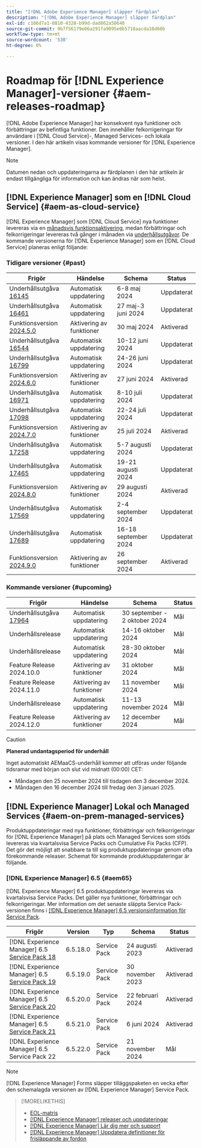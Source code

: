 ```yaml
---
title: "[!DNL Adobe Experience Manager] släpper färdplan"
description: "[!DNL Adobe Experience Manager] släpper färdplan"
exl-id: c106d7a1-8810-4328-b99d-dad862a50640
source-git-commit: 9b7f56179e06a291fa9095e0b5718aacda10d60b
workflow-type: tm+mt
source-wordcount: '530'
ht-degree: 0%

---
```



# Roadmap för [!DNL Experience Manager]-versioner {#aem-releases-roadmap}

[!DNL Adobe Experience Manager] har konsekvent nya funktioner och förbättringar av befintliga funktioner. Den innehåller felkorrigeringar för användare i [!DNL Cloud Service]-, Managed Services- och lokala versioner. I den här artikeln visas kommande versioner för [!DNL Experience Manager].

>[!NOTE]
>
>Datumen nedan och uppdateringarna av färdplanen i den här artikeln är endast tillgängliga för information och kan ändras när som helst.

## [!DNL Experience Manager] som en [!DNL Cloud Service] {#aem-as-cloud-service}

[!DNL Experience Manager] som [!DNL Cloud Service] nya funktioner levereras via en [månadsvis funktionsaktivering](https://experienceleague.adobe.com/en/docs/experience-manager-cloud-service/content/release-notes/release-notes/release-notes-current), medan förbättringar och felkorrigeringar levereras två gånger i månaden via [underhållsutgåvor](https://experienceleague.adobe.com/en/docs/experience-manager-cloud-service/content/release-notes/maintenance/latest).
De kommande versionerna för [!DNL Experience Manager] som en [!DNL Cloud Service] planeras enligt följande:

### Tidigare versioner {#past}

| Frigör | Händelse | Schema | Status |
|---|---|---|---|
| Underhållsutgåva [16145](https://experienceleague.adobe.com/en/docs/experience-manager-cloud-service/content/release-notes/maintenance/2024/2024-5-0#release-16145) | Automatisk uppdatering | 6-8 maj 2024 | Uppdaterat |
| Underhållsutgåva [16461](https://experienceleague.adobe.com/en/docs/experience-manager-cloud-service/content/release-notes/maintenance/2024/2024-5-0#release-16461) | Automatisk uppdatering | 27 maj-3 juni 2024 | Uppdaterat |
| Funktionsversion [2024.5.0](https://experienceleague.adobe.com/en/docs/experience-manager-cloud-service/content/release-notes/release-notes/2024/release-notes-2024-5-0) | Aktivering av funktioner | 30 maj 2024 | Aktiverad |
| Underhållsutgåva [16544](https://experienceleague.adobe.com/en/docs/experience-manager-cloud-service/content/release-notes/maintenance/2024/2024-6-0#release-16544) | Automatisk uppdatering | 10-12 juni 2024 | Uppdaterat |
| Underhållsutgåva [16799](https://experienceleague.adobe.com/en/docs/experience-manager-cloud-service/content/release-notes/maintenance/2024/2024-6-0#release-16799) | Automatisk uppdatering | 24-26 juni 2024 | Uppdaterat |
| Funktionsversion [2024.6.0](https://experienceleague.adobe.com/en/docs/experience-manager-cloud-service/content/release-notes/release-notes/2024/release-notes-2024-6-0) | Aktivering av funktioner | 27 juni 2024 | Aktiverad |
| Underhållsutgåva [16971](https://experienceleague.adobe.com/en/docs/experience-manager-cloud-service/content/release-notes/maintenance/2024/2024-7-0#release-16971) | Automatisk uppdatering | 8-10 juli 2024 | Uppdaterat |
| Underhållsutgåva [17098](https://experienceleague.adobe.com/en/docs/experience-manager-cloud-service/content/release-notes/maintenance/2024/2024-7-0#release-17098) | Automatisk uppdatering | 22-24 juli 2024 | Uppdaterat |
| Funktionsversion [2024.7.0](https://experienceleague.adobe.com/en/docs/experience-manager-cloud-service/content/release-notes/release-notes/2024/release-notes-2024-7-0) | Aktivering av funktioner | 25 juli 2024 | Aktiverad |
| Underhållsutgåva [17258](https://experienceleague.adobe.com/en/docs/experience-manager-cloud-service/content/release-notes/maintenance/2024/2024-8-0#release-17258) | Automatisk uppdatering | 5-7 augusti 2024 | Uppdaterat |
| Underhållsutgåva [17465](https://experienceleague.adobe.com/en/docs/experience-manager-cloud-service/content/release-notes/maintenance/2024/2024-8-0#release-17465) | Automatisk uppdatering | 19-21 augusti 2024 | Uppdaterat |
| Funktionsversion [2024.8.0](https://experienceleague.adobe.com/en/docs/experience-manager-cloud-service/content/release-notes/release-notes/2024/release-notes-2024-8-0) | Aktivering av funktioner | 29 augusti 2024 | Aktiverad |
| Underhållsutgåva [17569](https://experienceleague.adobe.com/en/docs/experience-manager-cloud-service/content/release-notes/maintenance/2024/2024-9-0#release-17569) | Automatisk uppdatering | 2-4 september 2024 | Uppdaterat |
| Underhållsutgåva [17689](https://experienceleague.adobe.com/en/docs/experience-manager-cloud-service/content/release-notes/maintenance/2024/2024-9-0#release-17689) | Automatisk uppdatering | 16-18 september 2024 | Uppdaterat |
| Funktionsversion [2024.9.0](https://experienceleague.adobe.com/en/docs/experience-manager-cloud-service/content/release-notes/release-notes/release-notes-current) | Aktivering av funktioner | 26 september 2024 | Aktiverad |

### Kommande versioner {#upcoming}

| Frigör | Händelse | Schema | Status |
|---|---|---|---|
| Underhållsutgåva [17964](https://experienceleague.adobe.com/en/docs/experience-manager-cloud-service/content/release-notes/maintenance/latest) | Automatisk uppdatering | 30 september - 2 oktober 2024 | Mål |
| Underhållsrelease | Automatisk uppdatering | 14-16 oktober 2024 | Mål |
| Underhållsrelease | Automatisk uppdatering | 28-30 oktober 2024 | Mål |
| Feature Release 2024.10.0 | Aktivering av funktioner | 31 oktober 2024 | Mål |
| Feature Release 2024.11.0 | Aktivering av funktioner | 11 november 2024 | Mål |
| Underhållsrelease | Automatisk uppdatering | 11-13 november 2024 | Mål |
| Feature Release 2024.12.0 | Aktivering av funktioner | 12 december 2024 | Mål |

>[!CAUTION]
>
>**Planerad undantagsperiod för underhåll**
>
> Inget automatiskt AEMaaCS-underhåll kommer att utföras under följande tidsramar med början och slut vid midnatt (00:00) CET:
>
>* Måndagen den 25 november 2024 till tisdagen den 3 december 2024.
>* Måndagen den 16 december 2024 till fredag den 3 januari 2025.

## [!DNL Experience Manager] Lokal och Managed Services {#aem-on-prem-managed-services}

Produktuppdateringar med nya funktioner, förbättringar och felkorrigeringar för [!DNL Experience Manager] på plats och Managed Services som stöds levereras via kvartalsvisa Service Packs och Cumulative Fix Packs (CFP). Det gör det möjligt att snabbare ta till sig produktuppdateringar genom ofta förekommande releaser. Schemat för kommande produktuppdateringar är följande.

### [!DNL Experience Manager] 6.5 {#aem65}

[!DNL Experience Manager] 6.5 produktuppdateringar levereras via kvartalsvisa Service Packs. Det gäller nya funktioner, förbättringar och felkorrigeringar. Mer information om det senaste släppta Service Pack-versionen finns i [[!DNL Experience Manager] 6.5 versionsinformation för Service Pack](https://experienceleague.adobe.com/en/docs/experience-manager-65/content/release-notes/release-notes).

| Frigör | Version | Typ | Schema | Status |
|---|---|---|---|---|
| [!DNL Experience Manager] 6.5 [Service Pack 18](https://experienceleague.adobe.com/en/docs/experience-manager-65/content/release-notes/service-pack/6-5-18) | 6.5.18.0 | Service Pack | 24 augusti 2023 | Aktiverad |
| [!DNL Experience Manager] 6.5 [Service Pack 19](https://experienceleague.adobe.com/en/docs/experience-manager-65/content/release-notes/service-pack/6-5-19) | 6.5.19.0 | Service Pack | 30 november 2023 | Aktiverad |
| [!DNL Experience Manager] 6.5 [Service Pack 20](https://experienceleague.adobe.com/en/docs/experience-manager-65/content/release-notes/service-pack/6-5-20) | 6.5.20.0 | Service Pack | 22 februari 2024 | Aktiverad |
| [!DNL Experience Manager] 6.5 [Service Pack 21](https://experienceleague.adobe.com/en/docs/experience-manager-65/content/release-notes/release-notes) | 6.5.21.0 | Service Pack | 6 juni 2024 | Aktiverad |
| [!DNL Experience Manager] 6.5 Service Pack 22 | 6.5.22.0 | Service Pack | 21 november 2024 | Mål |

>[!NOTE]
>
>[!DNL Experience Manager] Forms släpper tilläggspaketen en vecka efter den schemalagda versionen av [!DNL Experience Manager] Service Pack.

>[!MORELIKETHIS]
>
>* [EOL-matris](https://helpx.adobe.com/support/programs/eol-matrix.html)
>* [[!DNL Experience Manager] releaser och uppdateringar](https://experienceleague.adobe.com/en/docs/experience-manager-release-information/aem-release-updates/aem-releases-updates)
>* [[!DNL Experience Manager] Lär dig mer och support](https://experienceleague.adobe.com/en/docs/experience-manager-cloud-service)
>* [[!DNL Experience Manager] Uppdatera definitioner för frisläppande av fordon](/help/using/update-release-vehicle-definitions.md)
